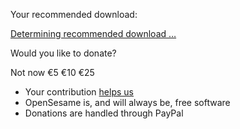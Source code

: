 <div id="cogsci-recommended-download" class='info-box' markdown=1>

Your recommended download:

<a role="button" class="btn btn-success" id="cogsci-recommended-download-link" href="/">
	Determining recommended download …
</a>

Would you like to donate?

<div class="cogsci-contribute btn-group" data-toggle="buttons">
	<a role="button" class="btn btn-default btn-face-smile active">Not now</a>
	<a role="button" class="btn btn-default btn-face-smile-big" onclick="contribute5();">€5</a>
	<a role="button" class="btn btn-default btn-face-grin" onclick="contribute10();">€10</a>
	<a role="button" class="btn btn-default btn-face-angel" onclick="contribute25();">€25</a>
</div>

* Your contribution [helps us](%link:donate%)
* OpenSesame is, and will always be, free software
* Donations are handled through PayPal

</div>
